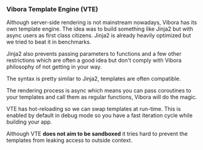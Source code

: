 ### Vibora Template Engine (VTE)

Although server-side rendering is not mainstream nowadays, Vibora has
its own template engine. The idea was to build something like Jinja2
but with async users as first class citizens. Jinja2 is already heavily
optimized but we tried to beat it in benchmarks.

Jinja2 also prevents passing parameters to functions and a few other
restrictions which are often a good idea but don't comply with Vibora
philosophy of not getting in your way.

The syntax is pretty similar to Jinja2, templates are often compatible.

The rendering process is async which means you can pass coroutines to your
templates and call them as regular functions, Vibora will do the magic.

VTE has hot-reloading so we can swap templates at run-time.
This is enabled by default in debug mode so you have a fast iteration
cycle while building your app.

Although VTE **does not aim to be sandboxed** it tries hard to prevent the templates from leaking access to outside context.
